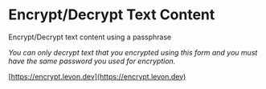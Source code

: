 # Encrypt/Decrypt Text Content

Encrypt/Decrypt text content using a passphrase

*You can only decrypt text that you encrypted using this form and you must have the same password you used for encryption.*

[https://encrypt.levon.dev](https://encrypt.levon.dev)
